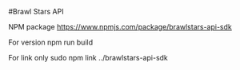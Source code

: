 #Brawl Stars API

NPM package
    https://www.npmjs.com/package/brawlstars-api-sdk

For version
    npm run build

For link only
    sudo npm link ../brawlstars-api-sdk
